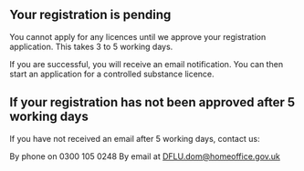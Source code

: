 ## Your registration is pending

You cannot apply for any licences until we approve your registration application. This takes 3 to 5 working days.

If you are successful, you will receive an email notification. You can then start an application for a controlled substance licence.

## If your registration has not been approved after 5 working days

If you have not received an email after 5 working days, contact us:

<div class="govuk-inset-text">
  By phone on 0300 105 0248
  By email at <a href="mailto:DFLU.dom@homeoffice.gov.uk" class="govuk-link">DFLU.dom@homeoffice.gov.uk</a>
</div>
